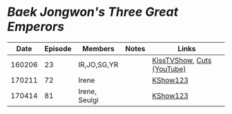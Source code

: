 # _Baek Jongwon's Three Great Emperors_

| Date   | Episode | Members       | Notes | Links                                                                                                                                 |
|--------|---------|---------------|-------|---------------------------------------------------------------------------------------------------------------------------------------|
| 160206 | 23      | IR,JO,SG,YR   |       | [KissTVShow](https://kisstvshow.to/Show/Baek-Jong-Won-s-Top-3-Chef-King/Episode-23), [Cuts \(YouTube\)](https://youtu.be/zt4sToLZo8k) |
| 170211 | 72      | Irene         |       | [KShow123](http://kshow123.net/show/baek-jong-wons-top-3-chef-king/episode-72.html)                                                   |
| 170414 | 81      | Irene, Seulgi |       | [KShow123](http://kshow123.net/show/baek-jong-wons-top-3-chef-king/episode-81.html)                                                   |